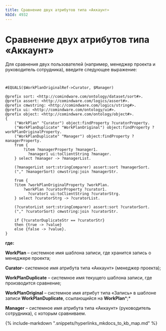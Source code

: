 ```yaml
---
title: Сравнение двух атрибутов типа «Аккаунт»
kbId: 4932
---
```


# Сравнение двух атрибутов типа «Аккаунт»

Для сравнения двух пользователей (например, менеджер проекта и руководитель сотрудника), введите следующее выражение:

```
 
#EQUALS($WorkPlanOriginalRef->Curator, $Manager)

@prefix sort: <http://comindware.com/ontology/dataset/sort#>.
@prefix assert: <http://comindware.com/logics/assert#>.
@prefix cmwstring: <http://comindware.com/logics/string#>.
@prefix ui: <http://comindware.com/ontology/ui#>.
@prefix object: <http://comindware.com/ontology/object#>.
{
    ("WorkPlan" "Curator") object:findProperty ?curatorProperty.   
    ("WorkPlanDuplicate" "WorkPlanOriginal") object:findProperty ?workPlanOriginalProperty.
    ("WorkPlanDuplicate" "Manager") object:findProperty ?managerProperty.
    from {
        ?item ?managerProperty ?manager1.
          ?manager1 ui:toClientString ?manager.
    } select ?manager -> ?managerList.
    
    (?managerList sort:stringComparer) assert:sort ?managerSort.
    ("," ?managerSort) cmwstring:join ?managerStr.

    from {
    ?item ?workPlanOriginalProperty ?workPlan.
        ?workPlan ?curatorProperty ?curator1.
          ?curator1 ui:toClientString ?curatorStrg.
    } select ?curatorStrg -> ?curatorList.
    
    (?curatorList sort:stringComparer) assert:sort ?curatorSort.
    ("," ?curatorSort) cmwstring:join ?curatorStr.

    if {?curatorDuplicateStr == ?curatorStr}
    then {true -> ?value}
    else {false -> ?value}.
}

```

**где:**

**WorkPlan** – системное имя шаблона записи, где хранится запись о менеджере проекта;

**Curator**– системное имя атрибута типа «Аккаунт» (менеджер проекта);

**WorkPlanDuplicate** – системное имя текущего шаблона записи, где производится сравнение;

**WorkPlanOriginal** – системное имя атрибут типа «Запись» в шаблоне записи **WorkPlanDuplicate**, ссылающийся на **WorkPlan***;*

**Manager** – системное имя атрибута типа «Аккаунт» (руководитель сотрудника), с которым сравниваем.

{% include-markdown ".snippets/hyperlinks_mkdocs_to_kb_map.md" %}
